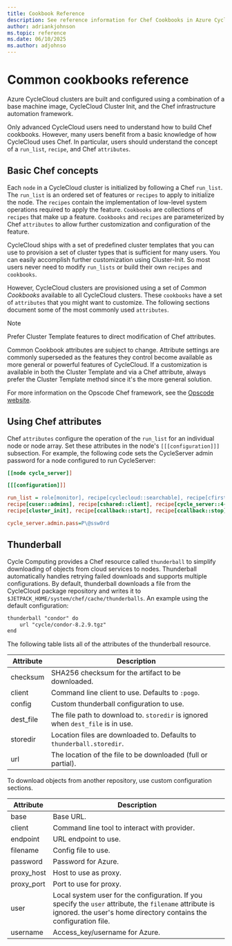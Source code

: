 ```yaml
---
title: Cookbook Reference
description: See reference information for Chef Cookbooks in Azure CycleCloud. Understand basic Chef concepts, attributes, and the thunderball resource.
author: adriankjohnson
ms.topic: reference
ms.date: 06/10/2025
ms.author: adjohnso
---
```


# Common cookbooks reference

Azure CycleCloud clusters are built and configured using a combination of a base machine image, CycleCloud Cluster Init, and the Chef infrastructure automation framework.

Only advanced CycleCloud users need to understand how to build Chef cookbooks. However, many users benefit from a basic knowledge of how CycleCloud uses Chef. In particular, users should understand the concept of a `run_list`, `recipe`, and Chef `attributes`.

## Basic Chef concepts

Each `node` in a CycleCloud cluster is initialized by following a Chef `run_list`. The `run_list` is an ordered set of features or `recipes` to apply to initialize the node. The `recipes` contain the implementation of low-level system operations required to apply the feature. `Cookbooks` are collections of `recipes` that make up a feature. `Cookbooks` and `recipes` are parameterized by Chef `attributes` to allow further customization and configuration of the feature.

CycleCloud ships with a set of predefined cluster templates that you can use to provision a set of cluster types that is sufficient for many users. You can easily accomplish further customization using Cluster-Init. So most users never need to modify `run_lists` or build their own `recipes` and `cookbooks`.

However, CycleCloud clusters are provisioned using a set of *Common Cookbooks* available to all CycleCloud clusters. These `cookbooks` have a set of `attributes` that you might want to customize. The following sections document some of the most commonly used `attributes`.

> [!NOTE]
> Prefer Cluster Template features to direct modification of Chef attributes.

Common Cookbook attributes are subject to change. Attribute settings are commonly superseded as the features they control become available as more general or powerful features of CycleCloud. If a customization is available in both the Cluster Template and via a Chef attribute, always prefer the Cluster Template method since it's the more general solution.

For more information on the Opscode Chef framework, see the [Opscode website](https://www.chef.io/).

## Using Chef attributes

Chef `attributes` configure the operation of the `run_list` for an individual node or node array. Set these attributes in the node's `[[[configuration]]]` subsection. For example, the following code sets the CycleServer admin password for a node configured to run CycleServer:

``` ini
[[node cycle_server]]

[[[configuration]]]

run_list = role[monitor], recipe[cyclecloud::searchable], recipe[cfirst], \
recipe[cuser::admins], recipe[cshared::client], recipe[cycle_server::4-2-x], \
recipe[cluster_init], recipe[ccallback::start], recipe[ccallback::stop]

cycle_server.admin.pass=P\@ssw0rd
```

## Thunderball

Cycle Computing provides a Chef resource called `thunderball` to simplify downloading of objects
from cloud services to nodes. Thunderball automatically handles retrying failed downloads and
supports multiple configurations. By default, thunderball downloads a file from the CycleCloud
package repository and writes it to `$JETPACK_HOME/system/chef/cache/thunderballs`. An example
using the default configuration:

``` txt
thunderball "condor" do
    url "cycle/condor-8.2.9.tgz"
end
```

The following table lists all of the attributes of the thunderball resource.

| Attribute  | Description                                                                      |
| ---------- | -------------------------------------------------------------------------------- |
| checksum   | SHA256 checksum for the artifact to be downloaded.                               |
| client     | Command line client to use. Defaults to `:pogo`.                                 |
| config     | Custom thunderball configuration to use.                                         |
| dest_file  | The file path to download to. `storedir` is ignored when `dest_file` is in use.  |
| storedir   | Location files are downloaded to. Defaults to `thunderball.storedir`.            |
| url        | The location of the file to be downloaded (full or partial).                     |

To download objects from another repository, use custom configuration sections.

| Attribute   | Description |
| ---------   | ----------- |
| base        | Base URL.   |
| client      | Command line tool to interact with provider.  |
| endpoint    | URL endpoint to use.   |
| filename    | Config file to use.   |
| password    | Password for Azure.  |
| proxy_host  | Host to use as proxy.    |
| proxy_port  | Port to use for proxy.  |
| user        | Local system user for the configuration. If you specify the `user` attribute, the `filename` attribute is ignored. the user's home directory contains the configuration file. |
| username    | Access_key/username for Azure.  |
